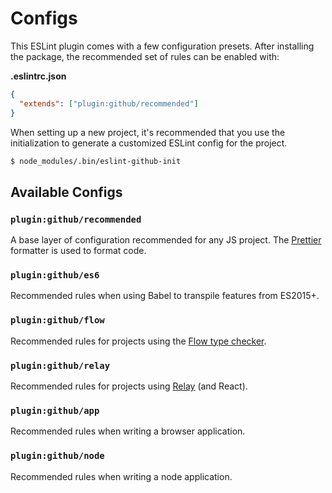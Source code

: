 # Configs

This ESLint plugin comes with a few configuration presets. After installing the package, the recommended set of rules can be enabled with:

**.eslintrc.json**

```json
{
  "extends": ["plugin:github/recommended"]
}
```

When setting up a new project, it's recommended that you use the initialization to generate a customized ESLint config for the project.

```sh
$ node_modules/.bin/eslint-github-init
```

## Available Configs

### `plugin:github/recommended`

A base layer of configuration recommended for any JS project. The [Prettier](https://prettier.io/) formatter is used to format code.

### `plugin:github/es6`

Recommended rules when using Babel to transpile features from ES2015+.

### `plugin:github/flow`

Recommended rules for projects using the [Flow type checker](https://flow.org/).

### `plugin:github/relay`

Recommended rules for projects using [Relay](http://facebook.github.io/relay/) (and React).

### `plugin:github/app`

Recommended rules when writing a browser application.

### `plugin:github/node`

Recommended rules when writing a node application.

